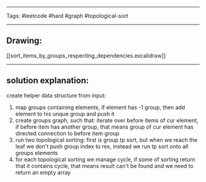 

----

Tags: #leetcode #hard #graph #topological-sort

----

## Drawing:
[[sort_items_by_groups_respecting_dependencies.excalidraw]]

----


## solution explanation:
create helper data structure from input:
1) map groups containing elements, if element has -1 group, then add element to his unque group and push it
2) create groups graph, such that: iterate over before items of cur element, if before item has another group, that means group of cur element has directed connection to before item group
3) run two topological sorting: first is group tp sort, but when we reach the leaf we don't push group index to res, instead we run tp sort onto all groups elements
4) for each topological sorting we manage cycle, if some of sorting return that it contains cycle, that means result can't be found and we need to return an empty array

